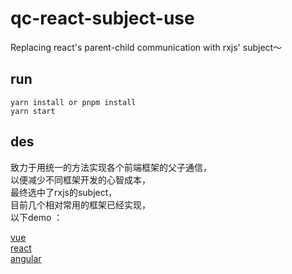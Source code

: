 # qc-react-subject-use
Replacing react's parent-child communication with rxjs' subject～


## run
```
yarn install or pnpm install
yarn start

```


## des

致力于用统一的方法实现各个前端框架的父子通信，  
以便减少不同框架开发的心智成本，  
最终选中了rxjs的subject，     
目前几个相对常用的框架已经实现，  
以下demo ：  

[vue](https://github.com/canwhite/qc-vue3-subject-use)  
[react](https://github.com/canwhite/qc-react-subject-use)  
[angular](https://github.com/canwhite/qc-angular-subject-use)  
